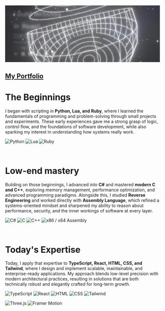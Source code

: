 ![background](https://github.com/AlienTheBetrayer/alienthebetrayer/blob/main/bg.png)
## [My Portfolio](https://github.com/AlienTheBetrayer/portfolio)

# The Beginnings
I began with scripting in **Python, Lua, and Ruby**, where I learned the fundamentals of programming and problem-solving through small projects and experiments. These early experiences gave me a strong grasp of logic, control flow, and the foundations of software development, while also sparking my interest in understanding how systems really work.

![Python](https://img.shields.io/badge/-Python-3776AB?logo=python&logoColor=white&style=for-the-badge) ![Lua](https://img.shields.io/badge/-Lua-2C2D72?logo=lua&logoColor=white&style=for-the-badge) ![Ruby](https://img.shields.io/badge/-Ruby-CC342D?logo=ruby&logoColor=white&style=for-the-badge)

</br>

# Low-end mastery
Building on those beginnings, I advanced into **C#** and mastered **modern C and C++**, exploring memory management, performance optimization, and advanced programming paradigms. Alongside this, I studied **Reverse Engineering** and worked directly with **Assembly Language**, which refined a systems-oriented mindset and sharpened my ability to reason about performance, security, and the inner workings of software at every layer.

![C#](https://img.shields.io/badge/-C%23-239120?logo=c-sharp&logoColor=white&style=for-the-badge) ![C](https://img.shields.io/badge/-C-00599C?logo=c&logoColor=white&style=for-the-badge) ![C++](https://img.shields.io/badge/-C%2B%2B-00599C?logo=cplusplus&logoColor=white&style=for-the-badge) ![x86 / x64 Assembly](https://img.shields.io/badge/x86/x64%20Assembly-004478?style=for-the-badge&logo=none)

</br>

# Today's Expertise
Today, I apply that expertise to **TypeScript, React, HTML, CSS, and Tailwind**, where I design and implement scalable, maintainable, and enterprise-ready applications. My approach blends low-level precision with modern architectural practices, resulting in solutions that are both technically robust and elegantly crafted for long-term growth.

![TypeScript](https://img.shields.io/badge/-TypeScript-3178C6?logo=typescript&logoColor=white&style=for-the-badge) ![React](https://img.shields.io/badge/-React-61DAFB?logo=react&logoColor=black&style=for-the-badge) ![HTML](https://img.shields.io/badge/-HTML-E34F26?logo=html5&logoColor=white&style=for-the-badge) ![CSS](https://img.shields.io/badge/-CSS-1572B6?logo=css3&logoColor=white&style=for-the-badge) ![Tailwind](https://img.shields.io/badge/-Tailwind-38B2AC?logo=tailwind-css&logoColor=white&style=for-the-badge)

![Three.js](https://img.shields.io/badge/-Three.js-000000?logo=three.js&logoColor=white&style=for-the-badge) ![Framer Motion](https://img.shields.io/badge/-Framer%20Motion-0055FF?logo=framer&logoColor=white&style=for-the-badge)